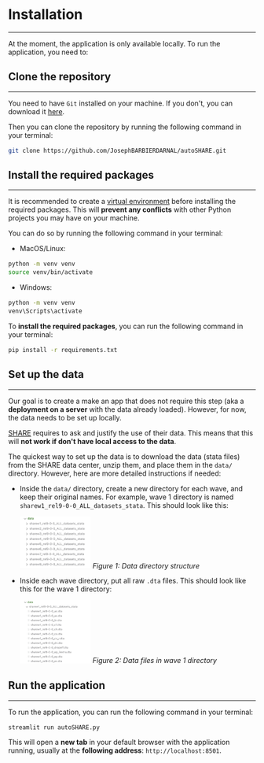 # Installation
***

At the moment, the application is only available locally. To run the application, you need to:

## Clone the repository
***

You need to have `Git` installed on your machine. If you don't, you can download it [here](https://git-scm.com/downloads).

Then you can clone the repository by running the following command in your terminal:

```bash
git clone https://github.com/JosephBARBIERDARNAL/autoSHARE.git
```

## Install the required packages
***

It is recommended to create a [virtual environment](https://docs.python.org/3/library/venv.html) before installing the required packages. This will **prevent any conflicts** with other Python projects you may have on your machine.

You can do so by running the following command in your terminal:

- MacOS/Linux:

```bash
python -m venv venv
source venv/bin/activate
```

- Windows:

```bash
python -m venv venv
venv\Scripts\activate
```

To **install the required packages**, you can run the following command in your terminal:

```bash
pip install -r requirements.txt
```

## Set up the data
***

Our goal is to create a make an app that does not require this step (aka a **deployment on a server** with the data already loaded). However, for now, the data needs to be set up locally.

[SHARE](https://share-eric.eu/) requires to ask and justify the use of their data. This means that this will **not work if don't have local access to the data**.

The quickest way to set up the data is to download the data (stata files) from the SHARE data center, unzip them, and place them in the `data/` directory. However, here are more detailed instructions if needed:

- Inside the `data/` directory, create a new directory for each wave, and keep their original names. For example, wave 1 directory is named `sharew1_rel9-0-0_ALL_datasets_stata`. This should look like this:

    <img src="https://raw.githubusercontent.com/JosephBARBIERDARNAL/autoSHARE/main/docs/img/data_dir.png" width="30%">
    <i>Figure 1: Data directory structure</i>

- Inside each wave directory, put all raw `.dta` files. This should look like this for the wave 1 directory:

    <img src="https://raw.githubusercontent.com/JosephBARBIERDARNAL/autoSHARE/main/docs/img/wave1_dir.png" width="30%">
    <i>Figure 2: Data files in wave 1 directory</i>

## Run the application
***

To run the application, you can run the following command in your terminal:

```bash
streamlit run autoSHARE.py
```

This will open a **new tab** in your default browser with the application running, usually at the **following address**: `http://localhost:8501`.
